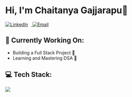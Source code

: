 <h1 align="left">Hi, I'm Chaitanya Gajjarapu👋</h1>

<p align="left">
  <a href="https://www.linkedin.com/in/chaitanya-gajjarapu-a75632247/">
    <img src="https://img.shields.io/badge/LinkedIn-%230077B5.svg?logo=linkedin&logoColor=white" alt="LinkedIn" style="margin-right: 10px;"/>
  </a>
  <a href="mailto:chaitanyagajjarapu05@gmail.com">
    <img src="https://img.shields.io/badge/Email-D14836?logo=gmail&logoColor=white" alt="Email"/>
  </a>
</p>

## 🚀 Currently Working On:
- Building a Full Stack Project 🚀
- Learning and Mastering DSA 🧠



## 💻 Tech Stack:

<p align="left">
  <img src="https://skillicons.dev/icons?i=python,c,java,javascript,html,css,bootstrap,tailwindcss,react,nodejs,django,spring,mongodb,mysql,postgresql,linux,vercel,netlify,aws,git,github,notion,figma,photoshop,arduino,raspberrypi,blender" />
</p>
